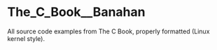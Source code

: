 # The_C_Book__Banahan
All source code examples from The C Book, properly formatted (Linux kernel style).
